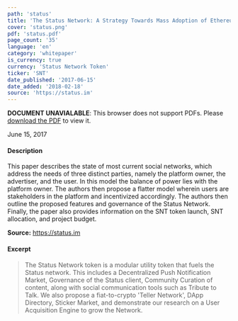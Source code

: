 ```yaml
---
path: 'status'
title: 'The Status Network: A Strategy Towards Mass Adoption of Ethereum'
cover: 'status.png'
pdf: 'status.pdf'
page_count: '35'
language: 'en'
category: 'whitepaper'
is_currency: true
currency: 'Status Network Token'
ticker: 'SNT'
date_published: '2017-06-15'
date_added: '2018-02-18'
source: 'https://status.im'
---
```


<object class="pdf_embed" data="/assets/pdf/status.pdf" type="application/pdf" width="100%" height="100%">
   <p><b>DOCUMENT UNAVIALABLE</b>: This browser does not support PDFs. Please <a href="/assets/pdf/status.pdf">download the PDF</a> to view it.</p>
</object>

June 15, 2017

#### Description
This paper describes the state of most current social networks, which address the needs of three distinct parties, namely the platform owner, the advertiser, and the user. In this model the balance of power lies with the platform owner. The authors then propose a flatter model wherein users are stakeholders in the platform and incentivized accordingly. The authors then outline the proposed features and governance of the Status Network. Finally, the paper also provides information on the SNT token launch, SNT allocation, and project budget.

**Source:** https://status.im

#### Excerpt
> The Status Network token is a modular utility token that fuels the Status network. This includes a Decentralized Push Notification Market, Governance of the Status client, Community Curation of content, along with social communication tools such as Tribute to Talk. We also propose a fiat-to-crypto 'Teller Network', DApp Directory, Sticker Market, and demonstrate our research on a User Acquisition Engine to grow the Network.
